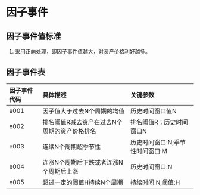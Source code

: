 # 因子事件

## 因子事件值标准

1. 采用正向处理，即因子事件值越大，对资产价格利好越多。

## 因子事件表

| 因子事件代码 | 具体描述 | 关键参数 |
| :--- | :--- | :--- |
| e001 | 因子值大于过去N个周期的均值 | 历史时间窗口值N |
| e002 | 排名阈值R减去资产在过去N个周期的资产价格排名 | 排名阈值R；历史时间窗口N |
| e003 | 连续N个周期超季节性 | 历史时间窗口:N;季节性时间窗口:M |
| e004 | 连涨N个周期后下跌或者连涨N个周期后上涨 | 历史时间窗口:N |
| e005 | 超过一定的阈值H持续N个周期 | 持续时间:N,阈值:H |



